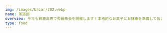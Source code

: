 ```yaml
---
img: /images/bazar/202.webp
name: 茶道部
overview: 今年も鈴鹿高専で秀麗茶会を開催します！本格的なお菓子とお抹茶を準備して皆さんのご参席おまちしてます。
type: food
---
```

